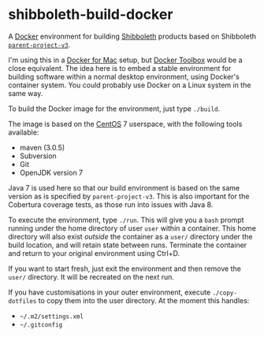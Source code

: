 # shibboleth-build-docker

A [Docker][] environment for building [Shibboleth][] products
based on Shibboleth
[`parent-project-v3`](http://git.shibboleth.net/view/?p=java-parent-project-v3.git).

I'm using this in a [Docker for Mac][] setup, but [Docker Toolbox][] would
be a close equivalent. The idea here is to embed a stable environment for
building software within a normal desktop environment, using Docker's
container system. You could probably use Docker on a Linux system in the same
way.

To build the Docker image for the environment, just type `./build`.

The image is based on the [CentOS][] 7 userspace, with the following tools available:

* maven (3.0.5)
* Subversion
* Git
* OpenJDK version 7

Java 7 is used here so that our build environment is based on the same version
as is specified by `parent-project-v3`. This is also important for the Cobertura
coverage tests, as those run into issues with Java 8.

To execute the environment, type `./run`. This will give you a `bash` prompt
running under the home directory of user `user` within a container. This home
directory will also exist _outside_ the container as a `user/` directory under
the build location, and will retain state between runs. Terminate the
container and return to your original environment using Ctrl+D.

If you want to start fresh, just exit the environment and then remove the
`user/` directory. It will be recreated on the next run.

If you have customisations in your outer environment, execute `./copy-dotfiles`
to copy them into the user directory. At the moment this handles:

* `~/.m2/settings.xml`
* `~/.gitconfig`

[CentOS]: https://www.centos.org
[Docker]: https://www.docker.com
[Docker for Mac]: https://blog.docker.com/2016/03/docker-for-mac-windows-beta/
[Docker Toolbox]: https://www.docker.com/products/docker-toolbox
[Shibboleth]: https://shibboleth.net
